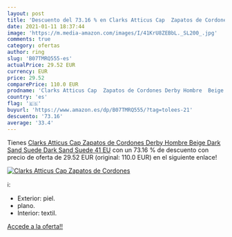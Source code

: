 ```yaml
---
layout: post
title: 'Descuento del 73.16 % en Clarks Atticus Cap  Zapatos de Cordones '
date: 2021-01-11 18:37:44
image: 'https://m.media-amazon.com/images/I/41KrU8ZEBbL._SL200_.jpg'
comments: true
category: ofertas
author: ring
slug: 'B07TMRQ555-es'
actualPrice: 29.52 EUR
currency: EUR
price: 29.52
comparePrice: 110.0 EUR
prodname: 'Clarks Atticus Cap  Zapatos de Cordones Derby Hombre  Beige  Dark Sand Suede Dark Sand Suede   41 EU'
country: 'es'
flag: '🇪🇸'
buyurl: 'https://www.amazon.es/dp/B07TMRQ555/?tag=tolees-21'
descuento: '73.16'
average: '33.4'
---
```


Tienes [Clarks Atticus Cap  Zapatos de Cordones Derby Hombre  Beige  Dark Sand Suede Dark Sand Suede   41 EU](https://www.amazon.es/dp/B07TMRQ555/?tag=tolees-21) con un 73.16 % de descuento con precio de oferta de 29.52 EUR (original: 110.0 EUR) en el siguiente enlace!

[![Clarks Atticus Cap  Zapatos de Cordones ](https://m.media-amazon.com/images/I/41KrU8ZEBbL._SL200_.jpg)](https://www.amazon.es/dp/B07TMRQ555/?tag=tolees-21)

ℹ️:

- Exterior: piel.
- plano.
- Interior: textil.

[Accede a la oferta!!](https://www.amazon.es/dp/B07TMRQ555/?tag=tolees-21)
